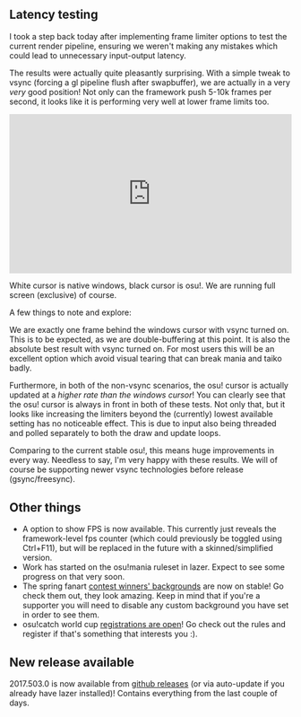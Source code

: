 ## Latency testing

I took a step back today after implementing frame limiter options to test the current render pipeline, ensuring we weren't making any mistakes which could lead to unnecessary input-output latency.

The results were actually quite pleasantly surprising. With a simple tweak to vsync (forcing a gl pipeline flush after swapbuffer), we are actually in a very *very* good position! Not only can the framework push 5-10k frames per second, it looks like it is performing very well at lower frame limits too.

<div style="width:100%;height:0px;position:relative;padding-bottom:56.250%;"><iframe src="https://streamable.com/s/umbu1/ujyrp" frameborder="0" width="100%" height="100%" allowfullscreen style="width:100%;height:100%;position:absolute;left:0px;top:0px;overflow:hidden;"></iframe></div>

White cursor is native windows, black cursor is osu!. We are running full screen (exclusive) of course.

A few things to note and explore:

We are exactly one frame behind the windows cursor with vsync turned on. This is to be expected, as we are double-buffering at this point. It is also the absolute best result with vsync turned on. For most users this will be an excellent option which avoid visual tearing that can break mania and taiko badly.

Furthermore, in both of the non-vsync scenarios, the osu! cursor is actually updated at a *higher rate than the windows cursor*! You can clearly see that the osu! cursor is always in front in both of these tests. Not only that, but it looks like increasing the limiters beyond the (currently) lowest available setting has no noticeable effect. This is due to input also being threaded and polled separately to both the draw and update loops.

Comparing to the current stable osu!, this means huge improvements in every way. Needless to say, I'm very happy with these results. We will of course be supporting newer vsync technologies before release (gsync/freesync).

## Other things

- A option to show FPS is now available. This currently just reveals the framework-level fps counter (which could previously be toggled using Ctrl+F11), but will be replaced in the future with a skinned/simplified version.
- Work has started on the osu!mania ruleset in lazer. Expect to see some progress on that very soon.
- The spring fanart [contest winners' backgrounds](https://osu.ppy.sh/news/160055282693) are now on stable! Go check them out, they look amazing. Keep in mind that if you're a supporter you will need to disable any custom background you have set in order to see them.
- osu!catch world cup [registrations are open](https://osu.ppy.sh/news/160263921203)! Go check out the rules and register if that's something that interests you :).

## New release available

2017.503.0 is now available from [github releases](https://github.com/ppy/osu/releases/tag/v2017.503.0) (or via auto-update if you already have lazer installed)! Contains everything from the last couple of days.